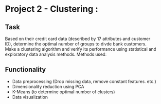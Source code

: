 # Project 2 - Clustering : 

## Task 
   Based on their credit card data (described by 17 attributes and customer ID), determine the optimal number of groups to divde bank customers. Make a clustering algorithm and verify its performance using statistical and exploratory data analysis methods. Methods used:
## Functionality
   - Data preprocessing (Drop missing data, remove constant features. etc.)
   - Dimensionality reduction using PCA
   - K-Means (to determine optimal number of clusters)
   - Data visualization
